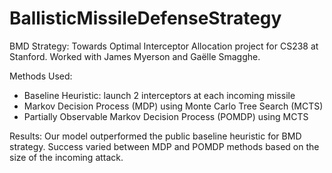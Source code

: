 # BallisticMissileDefenseStrategy
BMD Strategy: Towards Optimal Interceptor Allocation project for CS238 at Stanford. Worked with James Myerson and Gaëlle Smagghe.

Methods Used:
- Baseline Heuristic: launch 2 interceptors at each incoming missile
- Markov Decision Process (MDP) using Monte Carlo Tree Search (MCTS)
- Partially Observable Markov Decision Process (POMDP) using MCTS

Results:
Our model outperformed the public baseline heuristic for BMD strategy. Success varied between MDP and POMDP methods based on the size of the incoming attack.
